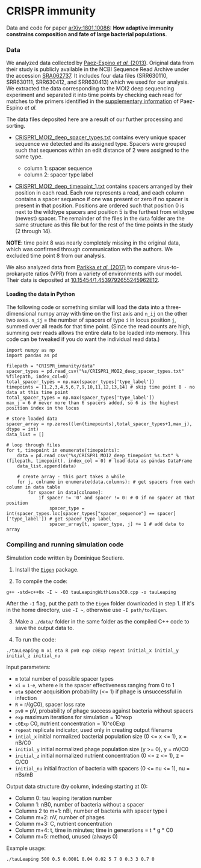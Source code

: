 # CRISPR immunity

Data and code for paper [arXiv:1801.10086](https://arxiv.org/abs/1801.10086): **How adaptive immunity constrains composition and fate of large bacterial populations**.

### Data

We analyzed data collected by [Paez-Espino *et al.* (2013)](https://www.ncbi.nlm.nih.gov/pubmed/23385575). Original data from their study is publicly available in the NCBI Sequence Read Archive under the accession [SRA062737](https://www.ncbi.nlm.nih.gov/sra/?term=SRA062737). It includes four data files (SRR630110, SRR630111, SRR630412, and SRR630413) which we used for our analysis. We extracted the data corresponding to the MOI2 deep sequencing experiment and separated it into time points by checking each read for matches to the primers identified in the [supplementary information](https://media.nature.com/original/nature-assets/ncomms/journal/v4/n2/extref/ncomms2440-s1.pdf) of Paez-Espino *et al.* 

The data files deposited here are a result of our further processing and sorting.

 * [CRISPR1_MOI2_deep_spacer_types.txt](https://github.com/mbonsma/CRISPR_immunity/blob/master/data/CRISPR1_MOI2_deep_spacer_types.txt) contains every unique spacer sequence we detected and its assigned type. Spacers were grouped such that sequences within an edit distance of 2 were assigned to the same type.
	* column 1: spacer sequence
	* column 2: spacer type label

 * [CRISPR1_MOI2_deep_timepoint_1.txt](https://github.com/mbonsma/CRISPR_immunity/blob/master/data/CRISPR1_MOI2_deep_timepoint_1.txt) contains spacers arranged by their position in each read. Each row represents a read, and each column contains a spacer sequence if one was present or zero if no spacer is present in that position. Positions are ordered such that position 0 is next to the wildtype spacers and position 5 is the furthest from wildtype (newest) spacer. The remainder of the files in the `data` folder are the same structure as this file but for the rest of the time points in the study (2 through 14). 

**NOTE**: time point 8 was nearly completely missing in the original data, which was confirmed through communication with the authors. We excluded time point 8 from our analysis.  

We also analyzed data from [Parikka *et al.* (2017)](https://www.ncbi.nlm.nih.gov/pubmed/27113012) to compare virus-to-prokaryote ratios (VPR) from a variety of environments with our model. Their data is deposited at [10.15454/1.4539792655245962E12](https://www.researchgate.net/publication/312027517_Data_and_metadata_dealing_with_prokaryote_and_viral_abundances_from_a_variety_of_ecosystems).

#### Loading the data in Python

The following code or something similar will load the data into a three-dimensional numpy array with time on the first axis and `n_ij` on the other two axes. `n_ij` = the number of spacers of type `i` in locus position `j`, summed over all reads for that time point. (Since the read counts are high, summing over reads allows the entire data to be loaded into memory. This code can be tweaked if you do want the individual read data.)


```
import numpy as np
import pandas as pd

filepath = "CRISPR_immunity/data"
spacer_types = pd.read_csv("%s/CRISPR1_MOI2_deep_spacer_types.txt" %filepath, index_col=0)
total_spacer_types = np.max(spacer_types['type_label'])
timepoints = [1,2,3,4,5,6,7,9,10,11,12,13,14] # skip time point 8 - no data at this time point
total_spacer_types = np.max(spacer_types['type_label'])
max_j = 6 # never more than 6 spacers added, so 6 is the highest position index in the locus

# store loaded data
spacer_array = np.zeros((len(timepoints),total_spacer_types+1,max_j), dtype = int)
data_list = []

# loop through files
for t, timepoint in enumerate(timepoints):
    data = pd.read_csv("%s/CRISPR1_MOI2_deep_timepoint_%s.txt" %(filepath, timepoint), index_col = 0) # load data as pandas DataFrame
    data_list.append(data)

    # create array - this part takes a while
    for j, colname in enumerate(data.columns): # get spacers from each column in data table
        for spacer in data[colname]:
            if spacer != '0' and spacer != 0: # 0 if no spacer at that position
                spacer_type = int(spacer_types.loc[spacer_types["spacer_sequence"] == spacer]['type_label']) # get spacer type label
                spacer_array[t, spacer_type, j] += 1 # add data to array

```

### Compiling and running simulation code

Simulation code written by Dominique Soutiere.

 1. Install the [`Eigen`](http://eigen.tuxfamily.org/index.php?title=Main_Page#Download) package.

 2. To compile the code:

``` 
g++ -std=c++0x -I ~ -O3 tauLeapingWithLoss3C0.cpp -o tauLeaping
```

After the `-I` flag, put the path to the `Eigen` folder downloaded in step 1. If it's in the home directory, use `-I ~`, otherwise use `-I path/to/Eigen`. 

 3. Make a `./data/` folder in the same folder as the compiled C++ code to save the output data to.

 4. To run the code: 

```
./tauLeaping m xi eta R pv0 exp c0Exp repeat initial_x initial_y initial_z initial_nu
```

Input parameters:

 * `m` total number of possible spacer types
 * `xi` = `1-e`, where `e` is the spacer effectiveness ranging from 0 to 1 
 * `eta` spacer acquisition probability (<= 1) if phage is unsuccessful in infection
 * `R` = r/(gC0), spacer loss rate 
 * `pv0` = pV, probability of phage success against bacteria without spacers
 * `exp` maximum iterations for simulation = 10^exp
 * `c0Exp` C0, nutrient concentration = 10^c0Exp
 * `repeat` replicate indicator, used only in creating output filename
 * `intial_x` initial normalized bacterial population size (0 <= x <= 1), x = nB/C0
 * `initial_y` initial normalized phage population size (y >= 0), y = nV/C0 
 * `initial_z` initial normalized nutrient concentration (0 <= z <= 1), z = C/C0
 * `initial_nu` initial fraction of bacteria with spacers (0 <= nu <= 1), nu = nBs/nB

Output data structure (by column, indexing starting at 0):

 * Column 0: tau leaping iteration number
 * Column 1: nB0, number of bacteria without a spacer
 * Columns 2 to m+1: nBi, number of bacteria with spacer type i
 * Column m+2: nV, number of phages
 * Column m+3: C, nutrient concentration
 * Column m+4: t, time in minutes; time in generations = t * g * C0
 * Column m+5: method, unused (always 0)

Example usage:

```
./tauLeaping 500 0.5 0.0001 0.04 0.02 5 7 0 0.3 3 0.7 0
```
